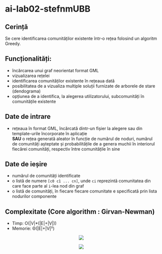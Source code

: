 # ai-lab02-stefnmUBB

## Cerință

Se cere identificarea comunităților existente într-o rețea folosind un algoritm Greedy.

## Funcționalități:

- încărcarea unui graf neorientat format GML
- vizualizarea rețelei
- identificarea comunităților existente în rețeaua dată
- posibilitatea de a vizualiza multiple soluții furnizate de arborele de stare (dendograma)
- opțiunea de a identifica, la alegerea utilizatorului, subcomunități în comunitățile existente

## Date de intrare

- rețeaua în format GML, încărcată dintr-un fișier la alegere sau din template-urile încorporate în aplicație <br>
  **SAU** o rețea generată aleator în funcție de numărul de noduri, numărul de comunități așteptate și probabilitățile
  de a genera muchii în interiorul fiecărei comunități, respectiv între comunitățile în sine

## Date de ieșire

- numărul de comunități identificate
- o listă de numere `[c0 c1 ... cn]`, unde `ci` reprezintă comunitatea din care face parte al `i`-lea nod din graf
- o listă de comunități, în fiecare fiecare comunitate e specificată prin lista nodurilor componente

## Complexitate (Core algorithm : Girvan-Newman)

- Timp: O(|V|*(|E|+|V|))
- Memorie: Θ(|E|+|V|²)

<p align="center">
    <img src="https://user-images.githubusercontent.com/91871146/224540631-f6a6a0e7-8101-4272-b1b6-322ec969a04f.png"></img>
</p>

<p align="center">
    <img src="https://user-images.githubusercontent.com/91871146/224540899-76708088-2caa-480e-a5a1-3144de4c21b1.png"></img>
</p>
